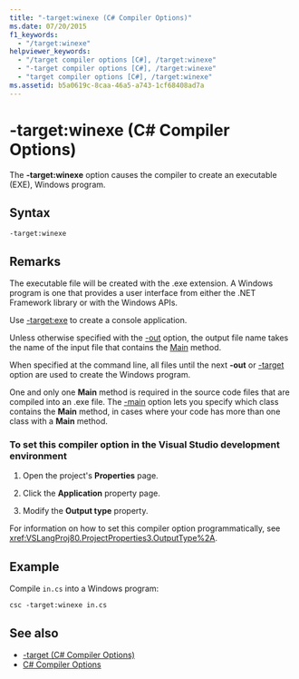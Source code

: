 ```yaml
---
title: "-target:winexe (C# Compiler Options)"
ms.date: 07/20/2015
f1_keywords: 
  - "/target:winexe"
helpviewer_keywords: 
  - "/target compiler options [C#], /target:winexe"
  - "-target compiler options [C#], /target:winexe"
  - "target compiler options [C#], /target:winexe"
ms.assetid: b5a0619c-8caa-46a5-a743-1cf68408ad7a
---
```

# -target:winexe (C# Compiler Options)
The **-target:winexe** option causes the compiler to create an executable (EXE), Windows program.  
  
## Syntax  
  
```console  
-target:winexe  
```  
  
## Remarks  
 The executable file will be created with the .exe extension. A Windows program is one that provides a user interface from either the .NET Framework library or with the Windows APIs.  
  
 Use [-target:exe](../../../csharp/language-reference/compiler-options/target-exe-compiler-option.md) to create a console application.  
  
 Unless otherwise specified with the [-out](../../../csharp/language-reference/compiler-options/out-compiler-option.md) option, the output file name takes the name of the input file that contains the [Main](../../../csharp/programming-guide/main-and-command-args/index.md) method.  
  
 When specified at the command line, all files until the next **-out** or [-target](../../../csharp/language-reference/compiler-options/target-compiler-option.md) option are used to create the Windows program.  
  
 One and only one **Main** method is required in the source code files that are compiled into an .exe file. The [-main](../../../csharp/language-reference/compiler-options/main-compiler-option.md) option lets you specify which class contains the **Main** method, in cases where your code has more than one class with a **Main** method.  
  
### To set this compiler option in the Visual Studio development environment  
  
1.  Open the project's **Properties** page.  
  
2.  Click the **Application** property page.  
  
3.  Modify the **Output type** property.  
  
 For information on how to set this compiler option programmatically, see <xref:VSLangProj80.ProjectProperties3.OutputType%2A>.  
  
## Example  
 Compile `in.cs` into a Windows program:  
  
```console  
csc -target:winexe in.cs  
```  
  
## See also

- [-target (C# Compiler Options)](../../../csharp/language-reference/compiler-options/target-compiler-option.md)
- [C# Compiler Options](../../../csharp/language-reference/compiler-options/index.md)
